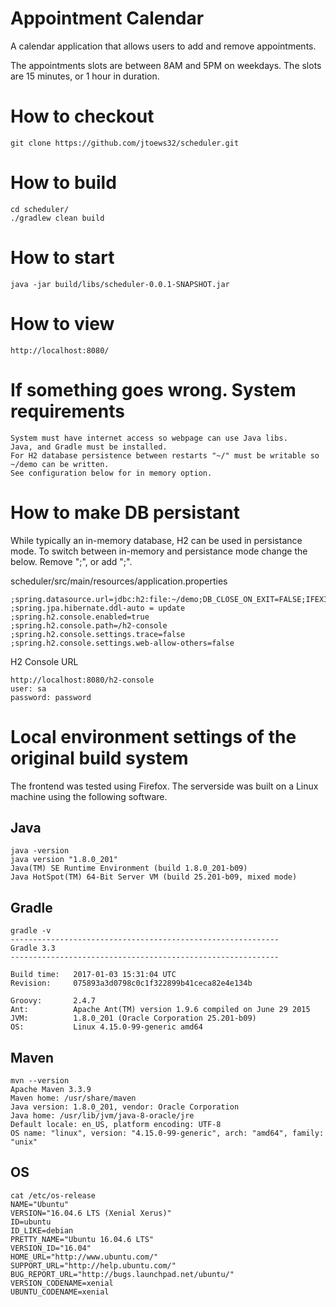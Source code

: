 # Appointment Calendar

A calendar application that allows users to add and remove appointments.

The appointments slots are between 8AM and 5PM on weekdays. The slots are 15 minutes, or 1 hour in duration.

# How to checkout #
```
git clone https://github.com/jtoews32/scheduler.git
```
# How to build #
```
cd scheduler/
./gradlew clean build
```
# How to start #
```
java -jar build/libs/scheduler-0.0.1-SNAPSHOT.jar
```
# How to view #
```
http://localhost:8080/

```
# If something goes wrong. System requirements #
```
System must have internet access so webpage can use Java libs.
Java, and Gradle must be installed.
For H2 database persistence between restarts "~/" must be writable so ~/demo can be written.
See configuration below for in memory option.
```
# How to make  DB persistant 

While typically an in-memory database, H2 can be used in persistance mode.
To switch between in-memory and persistance mode change the below. Remove ";", or add ";".

scheduler/src/main/resources/application.properties
```
;spring.datasource.url=jdbc:h2:file:~/demo;DB_CLOSE_ON_EXIT=FALSE;IFEXISTS=FALSE;DB_CLOSE_DELAY=-1;
;spring.jpa.hibernate.ddl-auto = update
;spring.h2.console.enabled=true
;spring.h2.console.path=/h2-console
;spring.h2.console.settings.trace=false
;spring.h2.console.settings.web-allow-others=false
```
H2 Console URL
```
http://localhost:8080/h2-console
user: sa
password: password
```

# Local environment settings of the original build system #

The frontend was tested using Firefox.
The serverside was built on a Linux machine using the following software.

## Java
```
java -version
java version "1.8.0_201"
Java(TM) SE Runtime Environment (build 1.8.0_201-b09)
Java HotSpot(TM) 64-Bit Server VM (build 25.201-b09, mixed mode)
```

## Gradle
```
gradle -v
------------------------------------------------------------
Gradle 3.3
------------------------------------------------------------

Build time:   2017-01-03 15:31:04 UTC
Revision:     075893a3d0798c0c1f322899b41ceca82e4e134b

Groovy:       2.4.7
Ant:          Apache Ant(TM) version 1.9.6 compiled on June 29 2015
JVM:          1.8.0_201 (Oracle Corporation 25.201-b09)
OS:           Linux 4.15.0-99-generic amd64
```

## Maven
```
mvn --version
Apache Maven 3.3.9
Maven home: /usr/share/maven
Java version: 1.8.0_201, vendor: Oracle Corporation
Java home: /usr/lib/jvm/java-8-oracle/jre
Default locale: en_US, platform encoding: UTF-8
OS name: "linux", version: "4.15.0-99-generic", arch: "amd64", family: "unix"
```

## OS
```
cat /etc/os-release
NAME="Ubuntu"
VERSION="16.04.6 LTS (Xenial Xerus)"
ID=ubuntu
ID_LIKE=debian
PRETTY_NAME="Ubuntu 16.04.6 LTS"
VERSION_ID="16.04"
HOME_URL="http://www.ubuntu.com/"
SUPPORT_URL="http://help.ubuntu.com/"
BUG_REPORT_URL="http://bugs.launchpad.net/ubuntu/"
VERSION_CODENAME=xenial
UBUNTU_CODENAME=xenial

```
